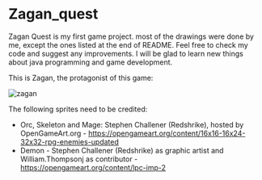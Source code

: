 # Zagan_quest

Zagan Quest is my first game project. most of the drawings were done by me, except the ones listed at the end of README. Feel free to check my code 
and suggest any improvements. I will be glad to learn new things about java programming and game development.

This is Zagan, the protagonist of this game: 

![zagan](https://user-images.githubusercontent.com/43708972/153739330-4bef941f-a9b0-4104-945e-4d513997e3f7.gif)


The following sprites need to be credited:
- Orc, Skeleton and Mage: Stephen Challener (Redshrike), hosted by OpenGameArt.org  - https://opengameart.org/content/16x16-16x24-32x32-rpg-enemies-updated
- Demon - Stephen Challener (Redshrike) as graphic artist and William.Thompsonj as contributor - https://opengameart.org/content/lpc-imp-2 
